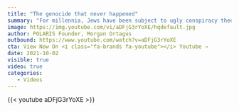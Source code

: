 ```yaml
---
title: "The genocide that never happened"
summary: "For millennia, Jews have been subject to ugly conspiracy theories. Our Vice President should be fighting them, not encouraging them. "
image: https://img.youtube.com/vi/aDFjG3rYoXE/hqdefault.jpg
author: POLARIS Founder, Morgan Ortagus
outbound: https://www.youtube.com/watch?v=aDFjG3rYoXE
cta: View Now On <i class="fa-brands fa-youtube"></i> Youtube →
date: 2021-10-02
visible: true
video: true
categories:
   - Videos
---
```


{{< youtube aDFjG3rYoXE >}}